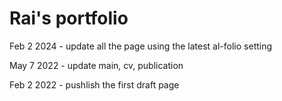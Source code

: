 # Rai's portfolio

Feb 2 2024 - update all the page using the latest al-folio setting

May 7 2022 - update main, cv, publication

Feb 2 2022 - pushlish the first draft page
